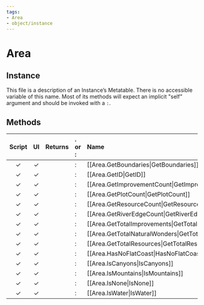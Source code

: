 ```yaml
---
tags:
- Area
- object/instance
---
```

# Area
## Instance
This file is a description of an Instance’s Metatable. There is no accessible variable of this name. Most of its methods will expect an implicit "self" argument and should be invoked with a `:`.

## Methods
| Script | UI  | Returns | . or : | Name | Arguments |
|:------:|:---:| -------:|:---- |:---- |:--------- |
|✓|✓||:|[[Area.GetBoundaries\|GetBoundaries]]||
|✓|✓||:|[[Area.GetID\|GetID]]||
|✓|✓||:|[[Area.GetImprovementCount\|GetImprovementCount]]||
|✓|✓||:|[[Area.GetPlotCount\|GetPlotCount]]||
|✓|✓||:|[[Area.GetResourceCount\|GetResourceCount]]||
|✓|✓||:|[[Area.GetRiverEdgeCount\|GetRiverEdgeCount]]||
|✓|✓||:|[[Area.GetTotalImprovements\|GetTotalImprovements]]||
|✓|✓||:|[[Area.GetTotalNaturalWonders\|GetTotalNaturalWonders]]||
|✓|✓||:|[[Area.GetTotalResources\|GetTotalResources]]||
|✓|✓||:|[[Area.HasNoFlatCoast\|HasNoFlatCoast]]||
|✓|✓||:|[[Area.IsCanyons\|IsCanyons]]||
|✓|✓||:|[[Area.IsMountains\|IsMountains]]||
|✓|✓||:|[[Area.IsNone\|IsNone]]||
|✓|✓||:|[[Area.IsWater\|IsWater]]||
